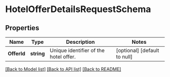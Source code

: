 # HotelOfferDetailsRequestSchema

## Properties
Name | Type | Description | Notes
------------ | ------------- | ------------- | -------------
**OfferId** | **string** | Unique identifier of the hotel offer. | [optional] [default to null]

[[Back to Model list]](../README.md#documentation-for-models) [[Back to API list]](../README.md#documentation-for-api-endpoints) [[Back to README]](../README.md)

